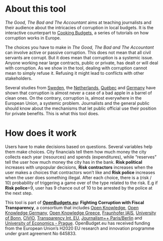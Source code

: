 # About this tool

_The Good, The Bad and The Accountant_ aims at teaching journalists and their audience about the intricacies of corruption in local budgets. It is the interactive counterpart to [Cooking Budgets](http://cookingbudgets.com/), a series of tutorials on how corruption works in Europe.

The choices you have to make in _The Good, The Bad and The Accountant_ can involve active or passive corruption. This does not mean that all civil servants are corrupt. But it does mean that corruption is a systemic issue. Anyone working near large contracts, public or private, has dealt or will deal with corruption. As we show in the tool, dealing with corruption cannot mean to simply refuse it. Refusing it might lead to conflicts with other stakeholders.

Several studies from [Sweden](http://www.nordicacademicpress.com/bok/a-clean-house/), the [Netherlands](http://link.springer.com/chapter/10.1007/978-3-319-01839-3_19), [Québec](https://en.wikipedia.org/wiki/Charbonneau_Commission) and [Germany](https://www.amazon.de/Korruption-Deutschland-Portrait-einer-Wachstumsbranche/dp/3406510663) have shown that corruption is almost never a case of a bad apple in a barrel of clean ones. On the contrary, corruption is, almost everywhere in the European Union, a systemic problem. Journalists and the general public should know about the mechanisms that let public official use their position for private benefits. This is what this tool does.

# How does it work

Users have to make decisions based on questions. Several variables help them make choices. City financials tell them how much money the city collects each year (resources) and spends (expenditures), while “reserves” tell the user how much money the city has in the bank. 
**Risk political** increases with unpopular decisions, **Risk contractors** increases when the user makes a choices that contractors won’t like and **Risk police** increases when the user does something illegal.
After each choice, there is a (risk / 10) probability of triggering a game over of the type related to the risk. E.g if **Risk police**=9, user has 9 chance out of 10 to be arrested by the police at the next step.

This tool is part of <strong><a target="_blank" href="http://openbudgets.eu/">OpenBudgets.eu</a>: Fighting Corruption with Fiscal Transparency</strong>, a consortium that includes <a target="_blank" href="https://okfn.org/">Open Knowledge</a>, <a target="_blank" href="https://okfn.de/">Open Knowledge Germany</a>, <a target="_blank" href="http://okfn.gr/">Open Knowledge Greece</a>, <a target="_blank" href="https://www.iais.fraunhofer.de/en.html">Fraunhofer IAIS</a>, <a target="_blank" href="https://www.uni-bonn.de/">University of Bonn</a>, <a target="_blank" href="http://www.civio.es/en/">CIVIO</a>, <a target="_blank" href="http://transparency.eu//">Transparency Int. EU</a>, <a target="_blank" href="http://www.jplusplus.org/en/paris-berlin/">Journalism++ Paris/Berlin</a> and <a target="_blank" href="https://www.vse.cz/english/">University of Economics - Prague</a>. OpenBudget.eu has received funding from the European Union’s H2020 EU research and innovation programme under grant agreement No 645833.